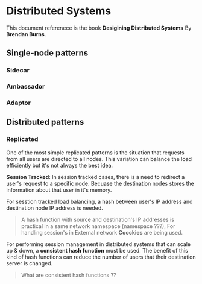 # Distributed Systems

This document referenece is the book **Desigining Distributed Systems** By **Brendan Burns**.

## Single-node patterns

### Sidecar

### Ambassador

### Adaptor

## Distributed patterns

### Replicated 

One of the most simple replicated patterns is the situation that requests from all users are directed to all nodes. This variation can balance the load efficiently but it's not always the best idea.

**Session Tracked**: In session tracked cases, there is a need to redirect a user's request to a specific node. Becuase the destination nodes stores the information about that user in it's memory. 

For sesstion tracked load balancing, a hash between user's IP address and destination node IP address is needed. 

> A hash function with source and destination's IP addresses is practical in a same network namespace (namespace ???), For handling session's in External network **Coockies** are being used.

For performing session management in distributed systems that can scale up & down, a **consistent hash function** must be used. The benefit of this kind of hash functions can reduce the number of users that their destination server is changed.

> What are consistent hash functions ??